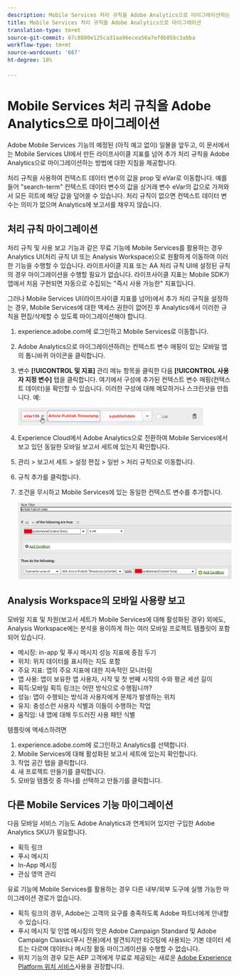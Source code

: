 ```yaml
---
description: Mobile Services 처리 규칙을 Adobe Analytics으로 마이그레이션하는 방법 살펴보기
title: Mobile Services 처리 규칙을 Adobe Analytics으로 마이그레이션
translation-type: tm+mt
source-git-commit: 67c8880e125ca31aa96ecea56a7ef0b85bc3abba
workflow-type: tm+mt
source-wordcount: '667'
ht-degree: 18%

---
```



# Mobile Services 처리 규칙을 Adobe Analytics으로 마이그레이션

Adobe Mobile Services 기능의 예정된 (아직 예고 없이) 일몰을 앞두고, 이 문서에서는 Mobile Services UI에서 만든 라이프사이클 지표를 넘어 추가 처리 규칙을 Adobe Analytics으로 마이그레이션하는 방법에 대한 지침을 제공합니다.

처리 규칙을 사용하여 컨텍스트 데이터 변수의 값을 prop 및 eVar로 이동합니다. 예를 들어 &quot;search-term&quot; 컨텍스트 데이터 변수의 값을 상거래 변수 eVar의 값으로 가져와서 모든 히트에 해당 값을 덮어쓸 수 있습니다. 처리 규칙이 없으면 컨텍스트 데이터 변수는 의미가 없으며 Analytics에 보고서를 채우지 않습니다.

## 처리 규칙 마이그레이션

처리 규칙 및 사용 보고 기능과 같은 무료 기능에 Mobile Services를 활용하는 경우 Analytics UI(처리 규칙 UI 또는 Analysis Workspace)으로 원활하게 이동하여 이러한 기능을 수행할 수 있습니다. 라이프사이클 지표 또는 AA 처리 규칙 UI에 설정된 규칙의 경우 마이그레이션을 수행할 필요가 없습니다. 라이프사이클 지표는 Mobile SDK가 앱에서 처음 구현되면 자동으로 수집되는 &quot;즉시 사용 가능한&quot; 지표입니다.

그러나 Mobile Services UI(라이프사이클 지표를 넘어)에서 추가 처리 규칙을 설정하는 경우, Mobile Services에 대한 액세스 권한이 없어진 후 Analytics에서 이러한 규칙을 편집/삭제할 수 있도록 마이그레이션해야 합니다.

1. experience.adobe.com에 로그인하고 Mobile Services로 이동합니다.
1. Adobe Analytics으로 마이그레이션하려는 컨텍스트 변수 매핑이 있는 모바일 앱의 톱니바퀴 아이콘을 클릭합니다.
1. 변수 **[!UICONTROL 및 지표]** 관리 메뉴 항목을 클릭한 다음 **[!UICONTROL 사용자 지정 변수]** 탭을 클릭합니다. 여기에서 구성에 추가된 컨텍스트 변수 매핑(컨텍스트 데이터)을 확인할 수 있습니다. 이러한 구성에 대해 메모하거나 스크린샷을 만듭니다. 예:

   ![컨텍스트 변수](assets/context-var.png)

1. Experience Cloud에서 Adobe Analytics으로 전환하여 Mobile Services에서 보고 있던 동일한 모바일 보고서 세트에 있는지 확인합니다.
1. 관리 > 보고서 세트 > 설정 편집 > 일반 > 처리 규칙으로 이동합니다.
1. 규칙 추가를 클릭합니다.
1. 조건을 무시하고 Mobile Services에 있는 동일한 컨텍스트 변수를 추가합니다.

   ![처리 규칙](assets/proc-rule.png)

## Analysis Workspace의 모바일 사용량 보고

모바일 지표 및 차원(보고서 세트가 Mobile Services에 대해 활성화된 경우) 외에도, Analysis Workspace에는 분석을 용이하게 하는 여러 모바일 프로젝트 템플릿이 포함되어 있습니다.

* 메시징: in-app 및 푸시 메시지 성능 지표에 중점 두기
* 위치: 위치 데이터를 표시하는 지도 포함
* 주요 지표: 앱의 주요 지표에 대한 지속적인 모니터링
* 앱 사용: 앱이 보유한 앱 사용자, 시작 및 첫 번째 시작의 수와 평균 세션 길이
* 획득:모바일 획득 링크는 어떤 방식으로 수행됩니까?
* 성능: 앱이 수행되는 방식과 사용자에게 문제가 발생하는 위치
* 유지: 충성스런 사용자 식별과 이들이 수행하는 작업
* 움직임: 내 앱에 대해 두드러진 사용 패턴 식별

템플릿에 액세스하려면

1. experience.adobe.com에 로그인하고 Analytics를 선택합니다.
1. Mobile Services에 대해 활성화된 보고서 세트에 있는지 확인합니다.
1. 작업 공간 탭을 클릭합니다.
1. 새 프로젝트 만들기를 클릭합니다.
1. 모바일 템플릿 중 하나를 선택하고 만들기를 클릭합니다.

## 다른 Mobile Services 기능 마이그레이션

다음 모바일 서비스 기능도 Adobe Analytics과 연계되어 있지만 구입한 Adobe Analytics SKU가 필요합니다.

* 획득 링크
* 푸시 메시지
* In-App 메시징
* 관심 영역 관리

유료 기능에 Mobile Services를 활용하는 경우 다른 내부/외부 도구에 실행 가능한 마이그레이션 경로가 없습니다.

* 획득 링크의 경우, Adobe는 고객의 요구를 충족하도록 Adobe 파트너에게 안내할 수 있습니다.
* 푸시 메시지 및 인앱 메시징의 맛은 Adobe Campaign Standard 및 Adobe Campaign Classic(푸시 전용)에서 발견되지만 타깃팅에 사용되는 기본 데이터 세트는 다르며 데이터나 메시징 활동 마이그레이션을 수행할 수 없습니다.
* 위치 기능의 경우 모든 AEP 고객에게 무료로 제공되는 새로운 [Adobe Experience Platform 위치 서비스](https://www.adobe.com/experience-platform/location-service.html)사용을 권장합니다.
